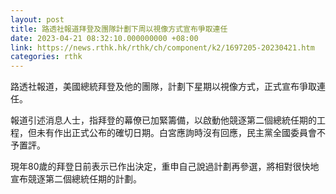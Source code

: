 ```yaml
---
layout: post
title: 路透社報道拜登及團隊計劃下周以視像方式宣布爭取連任
date: 2023-04-21 08:32:10.000000000 +08:00
link: https://news.rthk.hk/rthk/ch/component/k2/1697205-20230421.htm
categories: rthk
---
```


路透社報道，美國總統拜登及他的團隊，計劃下星期以視像方式，正式宣布爭取連任。

報道引述消息人士，指拜登的幕僚已加緊籌備，以啟動他競逐第二個總統任期的工程，但未有作出正式公布的確切日期。白宮應詢時沒有回應，民主黨全國委員會不予置評。

現年80歲的拜登日前表示已作出決定，重申自己說過計劃再參選，將相對很快地宣布競逐第二個總統任期的計劃。
